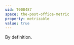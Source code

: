 ```yaml
---
uid: T000487
space: the-post-office-metric
property: metrizable
value: true
---
```

By definition.

